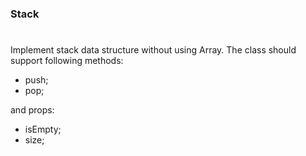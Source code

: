 ### Stack

#

Implement stack data structure without using Array. The class should support following methods:

- push;
- pop;

and props:

- isEmpty;
- size;
